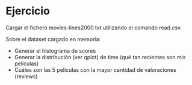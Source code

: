 # Ejercicio

Cargar el fichero movies-lines2000.txt utilizando el comando read.csv. 

Sobre el dataset cargado en memoria:

- Generar el histograma de scores
- Generar la distribución (ver qplot) de time (qué tan recientes son mis películas)
- Cuáles son las 5 películas con la mayor cantidad de valoraciones (reviews) 
